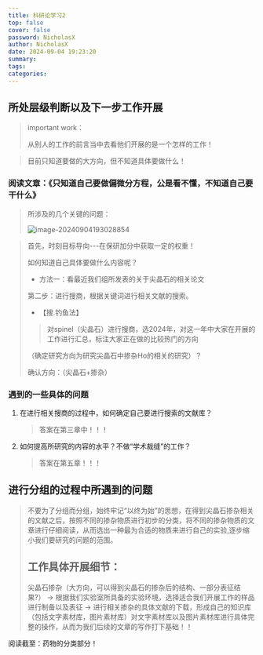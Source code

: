 ```yaml
---
title: 科研论学习2
top: false
cover: false
password: NicholasX
author: NicholasX
date: 2024-09-04 19:23:20
summary:
tags:
categories:
---
```


## 所处层级判断以及下一步工作开展

> important work：
>
> 从别人的工作的前言当中去看他们开展的是一个怎样的工作！

> 目前只知道要做的大方向，但不知道具体要做什么！

### 阅读文章：《只知道自己要做偏微分方程，公是看不懂，不知道自己要干什么》

> 所涉及的几个关键的问题：
>
> ![image-20240904193028854](C:/Users/outsider/AppData/Roaming/Typora/typora-user-images/image-20240904193028854.png)

> 首先，时刻目标导向---在保研加分中获取一定的权重！
>
> 如何知道自己具体要做什么内容呢？
>
> - 方法一：看最近我们组所发表的关于尖晶石的相关论文
>
> 第二步：进行搜商，根据关键词进行相关文献的搜索。
>
> - 【搜.钓鱼法】
>
> > 对spinel（尖晶石）进行搜商，选2024年，对这一年中大家在开展的工作进行汇总，标注大家正在做的比较热门的方向
>
> （确定研究方向为研究尖晶石中掺杂Ho的相关的研究）？
>
> 确认方向：（尖晶石+掺杂）

### 遇到的一些具体的问题

1. 在进行相关搜商的过程中，如何确定自己要进行搜索的文献库？

   > 答案在第三章中！！！

2. 如何提高所研究的内容的水平？不做“学术裁缝”的工作？

   > 答案在第五章！！！

## 进行分组的过程中所遇到的问题

> 不要为了分组而分组，始终牢记“以终为始”的思想，在得到尖晶石掺杂相关的文献之后，按照不同的掺杂物质进行初步的分类，将不同的掺杂物质的文章进行仔细阅读，从而选出一种最为合适的物质来进行自己的实验,逐步缩小我们要研究的问题的范围。
>
> ## 工作具体开展细节：
>
> 尖晶石掺杂（大方向，可以得到尖晶石的掺杂后的结构、一部分表征结果?） -> 根据我们实验室所具备的实验环境，选择适合我们开展工作的样品进行制备以及表征 -> 进行相关掺杂的具体文献的下载，形成自己的知识库（包括文字素材库，图片素材库）对文字素材库以及图片素材库进行具体完整的操作，从而为我们后续的文章的写作打下基础！！

阅读截至：药物的分类部分！
